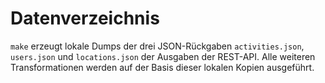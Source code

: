 # Datenverzeichnis

`make` erzeugt lokale Dumps der drei JSON-Rückgaben `activities.json`,
`users.json` und `locations.json` der Ausgaben der REST-API.  Alle weiteren
Transformationen werden auf der Basis dieser lokalen Kopien ausgeführt.

